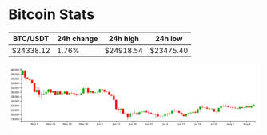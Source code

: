 # Bitcoin Stats

BTC/USDT|24h change|24h high|24h low|
|---|---|---|---|
|$24338.12|1.76%|$24918.54|$23475.40|

<img src="./chart.svg">
